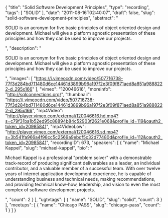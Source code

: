 {
  "title": "Solid Software Development Principles",
  "type": "recording",
  "tags": [
    "SOLID"
  ],
  "date": "2011-08-16T02:40:07",
  "draft": false,
  "slug": "solid-software-development-principles",
  "abstract": "<p>SOLID is an acronym for five basic principles of object oriented design and development. Michael will give a platform agnostic presentation of these principles and how they can be used to improve our projects.</p>",
  "description": "<p>SOLID is an acronym for five basic principles of object oriented design and development. Michael will give a platform agnostic presentation of these principles and how they can be used to improve our projects.</p>",
  "images": [
    "https://i.vimeocdn.com/video/507716738-77f3d284bd711480d6ce14461d3899b96a197f2e3f09f871aed8a851a9888222-d_295x166"
  ],
  "vimeo": "120046616",
  "moreinfo": "http://sqlconnections.org/",
  "thumbnail": "https://i.vimeocdn.com/video/507716738-77f3d284bd711480d6ce14461d3899b96a197f2e3f09f871aed8a851a9888222-d_295x166",
  "mp4Video": "http://player.vimeo.com/external/120046616.hd.mp4?s=c79f31ba1b52ed95c88894b84c52903f2621e068&profile_id=119&oauth2_token_id=20985841",
  "mp4VideoLow": "http://player.vimeo.com/external/120046616.sd.mp4?s=3b541fa966a4f98cc5c2569a9ebdf5c32d77480d&profile_id=112&oauth2_token_id=20985841",
  "recordingID": 673,
  "speakers": [
    {
      "name": "Michael Kappel",
      "slug": "michael-kappel",
      "bio": "<p>Michael Kappel is a professional \"problem solver\" with a demonstrable track-record of producing significant deliverables as a leader, an individual contributor, and a valuable member of a successful team. With over twelve years of internet application development experience, he is capable of understanding business and technical needs, making recommendations, and providing technical know-how, leadership, and vision to even the most complex of software development projects.</p>",
      "count": 2
    }
  ],
  "ugtvtags": [
    {
      "name": "SOLID",
      "slug": "solid",
      "count": 3
    }
  ],
  "meetups": [
    {
      "name": "Chicago PASS",
      "slug": "chicago-pass",
      "count": 1
    }
  ]
}